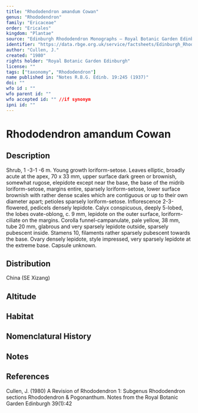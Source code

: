 ```yaml
---
title: "Rhododendron amandum Cowan"
genus: "Rhododendron"
family: "Ericaceae"
order: "Ericales"
kingdom: "Plantae"
source: "Edinburgh Rhododendron Monographs – Royal Botanic Garden Edinburgh"
identifier: "https://data.rbge.org.uk/service/factsheets/Edinburgh_Rhododendron_Monographs.xhtml"
author: "Cullen, J."
created: "1980"
rights holder: "Royal Botanic Garden Edinburgh"
license: ""
tags: ["taxonomy", "Rhododendron"]
name published in: "Notes R.B.G. Edinb. 19:245 (1937)"
doi: ""
wfo id : ""
wfo parent id: ""
wfo accepted id: "" //if synonym                      
ipni id: ""
---
```


                       

# Rhododendron amandum Cowan

## Description
Shrub, 1 -3-1 -6 m. Young growth loriform-setose. Leaves elliptic, broadly acute at the apex, 70 x 33 mm, upper surface dark green or brownish, somewhat rugose, elepidote except near the base, the base of the midrib loriform-setose, margins entire, sparsely loriform-setose, lower surface brownish with rather dense scales which are contiguous or up to their own diameter apart; petioles sparsely loriform-setose. Inflorescence 2-3-flowered, pedicels densely lepidote. Calyx conspicuous, deeply 5-lobed, the lobes ovate-oblong, c. 9 mm, lepidote on the outer surface, loriform-ciliate on the margins. Corolla funnel-campanulate, pale yellow, 38 mm, tube 20 mm, glabrous and very sparsely lepidote outside, sparsely pubescent inside. Stamens 10, filaments rather sparsely pubescent towards the base. Ovary densely lepidote, style impressed, very sparsely lepidote at the extreme base. Capsule unknown.

## Distribution
China (SE Xizang)

## Altitude


## Habitat


## Nomenclatural History

                       
## Notes


## References

Cullen, J. (1980) A Revision of Rhododendron 1: Subgenus Rhododendron sections Rhododendron & Pogonanthum. Notes from the Royal Botanic Garden Edinburgh 39(1):42
